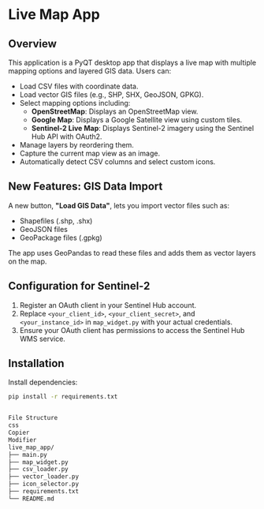 # Live Map App

## Overview
This application is a PyQT desktop app that displays a live map with multiple mapping options and layered GIS data. Users can:
- Load CSV files with coordinate data.
- Load vector GIS files (e.g., SHP, SHX, GeoJSON, GPKG).
- Select mapping options including:
  - **OpenStreetMap**: Displays an OpenStreetMap view.
  - **Google Map**: Displays a Google Satellite view using custom tiles.
  - **Sentinel-2 Live Map**: Displays Sentinel-2 imagery using the Sentinel Hub API with OAuth2.
- Manage layers by reordering them.
- Capture the current map view as an image.
- Automatically detect CSV columns and select custom icons.

## New Features: GIS Data Import
A new button, **"Load GIS Data"**, lets you import vector files such as:
- Shapefiles (.shp, .shx)
- GeoJSON files
- GeoPackage files (.gpkg)

The app uses GeoPandas to read these files and adds them as vector layers on the map.

## Configuration for Sentinel-2
1. Register an OAuth client in your Sentinel Hub account.
2. Replace `<your_client_id>`, `<your_client_secret>`, and `<your_instance_id>` in `map_widget.py` with your actual credentials.
3. Ensure your OAuth client has permissions to access the Sentinel Hub WMS service.

## Installation
Install dependencies:
```bash
pip install -r requirements.txt


File Structure
css
Copier
Modifier
live_map_app/
├── main.py
├── map_widget.py
├── csv_loader.py
├── vector_loader.py
├── icon_selector.py
├── requirements.txt
└── README.md